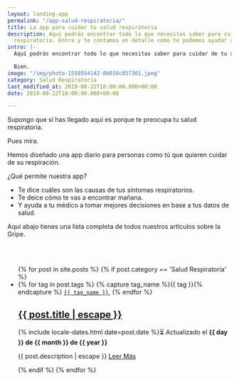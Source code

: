 ```yaml
---
layout: landing-app
permalink: "/app-salud-respiratoria/"
title: La app para cuidar tu salud respiratoria
description: Aquí podrás encontrar todo lo que necesitas saber para cuidar de tu salud
  respiratoria. Entra y te contamos en detalle como te podemos ayudar a respirar mejor.
intro: |-
  Aquí podrás encontrar todo lo que necesitas saber para cuidar de tu salud respiratoria.

  Bien.
image: "/img/photo-1558554142-0b016c857381.jpeg"
category: Salud Respiratoria
last_modified_at: 2019-08-22T10:00:00.000+00:00
date: 2019-08-22T10:00:00.000+00:00

---
```

Supongo que si has llegado aquí es porque te preocupa tu salud respiratoria.

Pues mira.

Hemos diseñado una app diario para personas como tú que quieren cuidar de su respiración.

¿Qué permite nuestra app?

* Te dice cuáles son las causas de tus síntomas respiratorios.
* Te deice cómo te vas a encontrar mañana.
* Y ayuda a tu médico a tomar mejores decisiones en base a tus datos de salud.

Aquí abajo tienes una lista completa de todos nuestros artículos sobre la Gripe.

<br>
<br>
<div class="home">
<ul class="post-list">
{% for post in site.posts %}
{% if post.category == 'Salud Respiratoria' %}
<li itemprop="blogPosts" itemscope itemtype="http://schema.org/BlogPosting">
<span>
{% for tag in post.tags %}
{% capture tag_name %}{{ tag }}{% endcapture %}
<a href="/tag/{{ tag_name }}"><code class="highligher-rouge shake"><nobr>{{ tag_name }}</nobr></code> </a>
{% endfor %}
</span>
<h2>
<a itemprop="url" href="{{ post.url | relative_url }}">
<span class="post-title" itemprop="name headline">{{ post.title | escape }}</span>
</a>
</h2>
<p>
<!-- <span class="post-meta">Por {{ post.author }}</span> · -->
<time class="post-meta" datetime="{{ post.date | date_to_xmlschema }}" itemprop="datePublished">{% include locale-dates.html date=post.date %}⏳ Actualizado el <b>{{ day }} de {{ month }} de {{ year }}</b></time>
</p>
<p itemprop="description">
{{ post.description | escape }}
<a href="{{ post.url | relative_url }}">
Leer Más
</a>
</p>
<img class="post-cover" src="{{post.img}}" alt="">
</li>
{% endif %}
{% endfor %}
</ul>
</div>